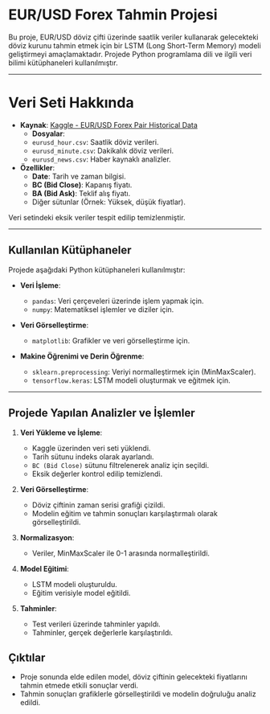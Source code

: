 # EUR/USD Forex Tahmin Projesi

Bu proje, EUR/USD döviz çifti üzerinde saatlik veriler kullanarak gelecekteki döviz kurunu tahmin etmek için bir LSTM (Long Short-Term Memory) modeli geliştirmeyi amaçlamaktadır.
Projede Python programlama dili ve ilgili veri bilimi kütüphaneleri kullanılmıştır.

---

# Veri Seti Hakkında

- **Kaynak**: [Kaggle - EUR/USD Forex Pair Historical Data]((https://www.kaggle.com/datasets/imetomi/eur-usd-forex-pair-historical-data-2002-2019))
  - **Dosyalar**:
  - `eurusd_hour.csv`: Saatlik döviz verileri.
  - `eurusd_minute.csv`: Dakikalık döviz verileri.
  - `eurusd_news.csv`: Haber kaynaklı analizler.
- **Özellikler**:
  - **Date**: Tarih ve zaman bilgisi.
  - **BC (Bid Close)**: Kapanış fiyatı.
  - **BA (Bid Ask)**: Teklif alış fiyatı.
  - Diğer sütunlar (Örnek: Yüksek, düşük fiyatlar).

Veri setindeki eksik veriler tespit edilip temizlenmiştir. 

---

## Kullanılan Kütüphaneler

Projede aşağıdaki Python kütüphaneleri kullanılmıştır:

- **Veri İşleme**:
  - `pandas`: Veri çerçeveleri üzerinde işlem yapmak için.
  - `numpy`: Matematiksel işlemler ve diziler için.
  
- **Veri Görselleştirme**:
  - `matplotlib`: Grafikler ve veri görselleştirme için.

- **Makine Öğrenimi ve Derin Öğrenme**:
  - `sklearn.preprocessing`: Veriyi normalleştirmek için (MinMaxScaler).
  - `tensorflow.keras`: LSTM modeli oluşturmak ve eğitmek için.

---

## Projede Yapılan Analizler ve İşlemler

1. **Veri Yükleme ve İşleme**:
   - Kaggle üzerinden veri seti yüklendi.
   - Tarih sütunu indeks olarak ayarlandı.
   - `BC (Bid Close)` sütunu filtrelenerek analiz için seçildi.
   - Eksik değerler kontrol edilip temizlendi.

2. **Veri Görselleştirme**:
   - Döviz çiftinin zaman serisi grafiği çizildi.
   - Modelin eğitim ve tahmin sonuçları karşılaştırmalı olarak görselleştirildi.

3. **Normalizasyon**:
   - Veriler, MinMaxScaler ile 0-1 arasında normalleştirildi.

4. **Model Eğitimi**:
   - LSTM modeli oluşturuldu.
   - Eğitim verisiyle model eğitildi.

5. **Tahminler**:
   - Test verileri üzerinde tahminler yapıldı.
   - Tahminler, gerçek değerlerle karşılaştırıldı.

## Çıktılar

- Proje sonunda elde edilen model, döviz çiftinin gelecekteki fiyatlarını tahmin etmede etkili sonuçlar verdi.
- Tahmin sonuçları grafiklerle görselleştirildi ve modelin doğruluğu analiz edildi.
